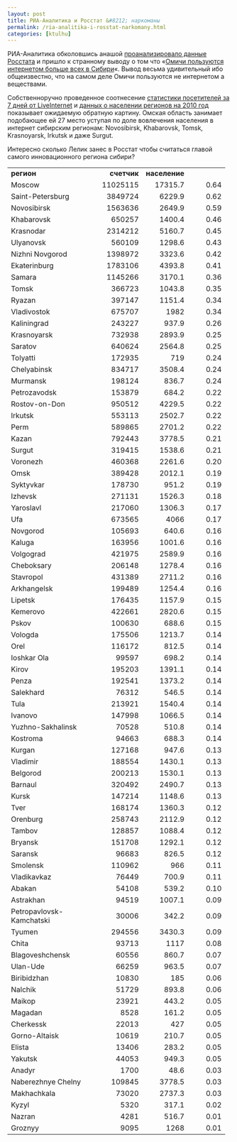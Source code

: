 ```yaml
---
layout: post
title: РИА-Аналитика и Росстат &#8212; наркоманы
permalink: /ria-analitika-i-rosstat-narkomany.html
categories: [ktulhu]
---
```



		
РИА-Аналитика обколовшись анашой <a href="http://ria.ru/research_rating/20110928/445112931.html">проанализировало данные Росстата</a> и пришло к странному выводу о том что &#171;<a href="http://ngs55.ru/news/134425/view/">Омичи пользуются интернетом больше всех в Сибири</a>&#171;. Вывод весьма удивительный ибо общеизвестно, что на самом деле Омичи пользуются не интернетом а веществами.


Собственноручно проведенное соотнесение <a href="http://www.liveinternet.ru/stat/ru/regions.html?per_page=100&amp;report=regions.html">статистики посетителей за 7 дней от LiveInternet</a> и <a href="http://www.mojgorod.ru/regs/pop2010_1.html">данных о населении регионов на 2010 год</a> показывает ожидаемую обратную картину. Омская область занимает подобающее ей 27 место уступая по доле вовлечения населения в интернет сибирским регионам: Novosibirsk, Khabarovsk, Tomsk, Krasnoyarsk, Irkutsk и даже Surgut.


Интересно сколько Лелик занес в Росстат чтобы считаться главой самого инновационного региона сибири?

<table border="0" cellspacing="0" frame="VOID" rules="NONE">
<colgroup>
<col width="173"></col>
<col width="99"></col>
<col width="86"></col>
<col width="68"></col>
</colgroup>
<tbody>
<tr>
<td width="173" height="17" align="LEFT"><strong>регион</strong></td>
<td width="99" align="RIGHT"><strong>счетчик</strong></td>
<td width="86" align="RIGHT"><strong>население</strong></td>
<td width="68" align="LEFT"></td>
</tr>
<tr>
<td height="17" align="LEFT">Moscow</td>
<td align="RIGHT">11025115</td>
<td align="RIGHT">17315.7</td>
<td align="RIGHT">0.64</td>
</tr>
<tr>
<td height="17" align="LEFT">Saint-Petersburg</td>
<td align="RIGHT">3849724</td>
<td align="RIGHT">6229.9</td>
<td align="RIGHT">0.62</td>
</tr>
<tr>
<td height="17" align="LEFT">Novosibirsk</td>
<td align="RIGHT">1563636</td>
<td align="RIGHT">2649.9</td>
<td align="RIGHT">0.59</td>
</tr>
<tr>
<td height="17" align="LEFT">Khabarovsk</td>
<td align="RIGHT">650257</td>
<td align="RIGHT">1400.4</td>
<td align="RIGHT">0.46</td>
</tr>
<tr>
<td height="17" align="LEFT">Krasnodar</td>
<td align="RIGHT">2314212</td>
<td align="RIGHT">5160.7</td>
<td align="RIGHT">0.45</td>
</tr>
<tr>
<td height="17" align="LEFT">Ulyanovsk</td>
<td align="RIGHT">560109</td>
<td align="RIGHT">1298.6</td>
<td align="RIGHT">0.43</td>
</tr>
<tr>
<td height="17" align="LEFT">Nizhni Novgorod</td>
<td align="RIGHT">1398972</td>
<td align="RIGHT">3323.6</td>
<td align="RIGHT">0.42</td>
</tr>
<tr>
<td height="17" align="LEFT">Ekaterinburg</td>
<td align="RIGHT">1783106</td>
<td align="RIGHT">4393.8</td>
<td align="RIGHT">0.41</td>
</tr>
<tr>
<td height="17" align="LEFT">Samara</td>
<td align="RIGHT">1145266</td>
<td align="RIGHT">3170.1</td>
<td align="RIGHT">0.36</td>
</tr>
<tr>
<td height="17" align="LEFT">Tomsk</td>
<td align="RIGHT">366723</td>
<td align="RIGHT">1043.8</td>
<td align="RIGHT">0.35</td>
</tr>
<tr>
<td height="17" align="LEFT">Ryazan</td>
<td align="RIGHT">397147</td>
<td align="RIGHT">1151.4</td>
<td align="RIGHT">0.34</td>
</tr>
<tr>
<td height="17" align="LEFT">Vladivostok</td>
<td align="RIGHT">675707</td>
<td align="RIGHT">1982</td>
<td align="RIGHT">0.34</td>
</tr>
<tr>
<td height="17" align="LEFT">Kaliningrad</td>
<td align="RIGHT">243227</td>
<td align="RIGHT">937.9</td>
<td align="RIGHT">0.26</td>
</tr>
<tr>
<td height="17" align="LEFT">Krasnoyarsk</td>
<td align="RIGHT">732938</td>
<td align="RIGHT">2893.9</td>
<td align="RIGHT">0.25</td>
</tr>
<tr>
<td height="17" align="LEFT">Saratov</td>
<td align="RIGHT">640624</td>
<td align="RIGHT">2564.8</td>
<td align="RIGHT">0.25</td>
</tr>
<tr>
<td height="17" align="LEFT">Tolyatti</td>
<td align="RIGHT">172935</td>
<td align="RIGHT">719</td>
<td align="RIGHT">0.24</td>
</tr>
<tr>
<td height="17" align="LEFT">Chelyabinsk</td>
<td align="RIGHT">834717</td>
<td align="RIGHT">3508.4</td>
<td align="RIGHT">0.24</td>
</tr>
<tr>
<td height="17" align="LEFT">Murmansk</td>
<td align="RIGHT">198124</td>
<td align="RIGHT">836.7</td>
<td align="RIGHT">0.24</td>
</tr>
<tr>
<td height="17" align="LEFT">Petrozavodsk</td>
<td align="RIGHT">153879</td>
<td align="RIGHT">684.2</td>
<td align="RIGHT">0.22</td>
</tr>
<tr>
<td height="17" align="LEFT">Rostov-on-Don</td>
<td align="RIGHT">950512</td>
<td align="RIGHT">4229.5</td>
<td align="RIGHT">0.22</td>
</tr>
<tr>
<td height="17" align="LEFT">Irkutsk</td>
<td align="RIGHT">553113</td>
<td align="RIGHT">2502.7</td>
<td align="RIGHT">0.22</td>
</tr>
<tr>
<td height="17" align="LEFT">Perm</td>
<td align="RIGHT">589865</td>
<td align="RIGHT">2701.2</td>
<td align="RIGHT">0.22</td>
</tr>
<tr>
<td height="17" align="LEFT">Kazan</td>
<td align="RIGHT">792443</td>
<td align="RIGHT">3778.5</td>
<td align="RIGHT">0.21</td>
</tr>
<tr>
<td height="17" align="LEFT">Surgut</td>
<td align="RIGHT">319415</td>
<td align="RIGHT">1538.6</td>
<td align="RIGHT">0.21</td>
</tr>
<tr>
<td height="17" align="LEFT">Voronezh</td>
<td align="RIGHT">460368</td>
<td align="RIGHT">2261.6</td>
<td align="RIGHT">0.20</td>
</tr>
<tr>
<td height="17" align="LEFT">Omsk</td>
<td align="RIGHT">389428</td>
<td align="RIGHT">2012.1</td>
<td align="RIGHT">0.19</td>
</tr>
<tr>
<td height="17" align="LEFT">Syktyvkar</td>
<td align="RIGHT">178730</td>
<td align="RIGHT">951.2</td>
<td align="RIGHT">0.19</td>
</tr>
<tr>
<td height="17" align="LEFT">Izhevsk</td>
<td align="RIGHT">271131</td>
<td align="RIGHT">1526.3</td>
<td align="RIGHT">0.18</td>
</tr>
<tr>
<td height="17" align="LEFT">Yaroslavl</td>
<td align="RIGHT">217060</td>
<td align="RIGHT">1306.3</td>
<td align="RIGHT">0.17</td>
</tr>
<tr>
<td height="17" align="LEFT">Ufa</td>
<td align="RIGHT">673565</td>
<td align="RIGHT">4066</td>
<td align="RIGHT">0.17</td>
</tr>
<tr>
<td height="17" align="LEFT">Novgorod</td>
<td align="RIGHT">105693</td>
<td align="RIGHT">640.6</td>
<td align="RIGHT">0.16</td>
</tr>
<tr>
<td height="17" align="LEFT">Kaluga</td>
<td align="RIGHT">163956</td>
<td align="RIGHT">1001.6</td>
<td align="RIGHT">0.16</td>
</tr>
<tr>
<td height="17" align="LEFT">Volgograd</td>
<td align="RIGHT">421975</td>
<td align="RIGHT">2589.9</td>
<td align="RIGHT">0.16</td>
</tr>
<tr>
<td height="17" align="LEFT">Cheboksary</td>
<td align="RIGHT">206148</td>
<td align="RIGHT">1278.4</td>
<td align="RIGHT">0.16</td>
</tr>
<tr>
<td height="17" align="LEFT">Stavropol</td>
<td align="RIGHT">431389</td>
<td align="RIGHT">2711.2</td>
<td align="RIGHT">0.16</td>
</tr>
<tr>
<td height="17" align="LEFT">Arkhangelsk</td>
<td align="RIGHT">199489</td>
<td align="RIGHT">1254.4</td>
<td align="RIGHT">0.16</td>
</tr>
<tr>
<td height="17" align="LEFT">Lipetsk</td>
<td align="RIGHT">176435</td>
<td align="RIGHT">1157.9</td>
<td align="RIGHT">0.15</td>
</tr>
<tr>
<td height="17" align="LEFT">Kemerovo</td>
<td align="RIGHT">422661</td>
<td align="RIGHT">2820.6</td>
<td align="RIGHT">0.15</td>
</tr>
<tr>
<td height="17" align="LEFT">Pskov</td>
<td align="RIGHT">100630</td>
<td align="RIGHT">688.6</td>
<td align="RIGHT">0.15</td>
</tr>
<tr>
<td height="17" align="LEFT">Vologda</td>
<td align="RIGHT">175506</td>
<td align="RIGHT">1213.7</td>
<td align="RIGHT">0.14</td>
</tr>
<tr>
<td height="17" align="LEFT">Orel</td>
<td align="RIGHT">116172</td>
<td align="RIGHT">812.5</td>
<td align="RIGHT">0.14</td>
</tr>
<tr>
<td height="17" align="LEFT">Ioshkar Ola</td>
<td align="RIGHT">99597</td>
<td align="RIGHT">698.2</td>
<td align="RIGHT">0.14</td>
</tr>
<tr>
<td height="17" align="LEFT">Kirov</td>
<td align="RIGHT">195203</td>
<td align="RIGHT">1391.1</td>
<td align="RIGHT">0.14</td>
</tr>
<tr>
<td height="17" align="LEFT">Penza</td>
<td align="RIGHT">192541</td>
<td align="RIGHT">1373.2</td>
<td align="RIGHT">0.14</td>
</tr>
<tr>
<td height="17" align="LEFT">Salekhard</td>
<td align="RIGHT">76312</td>
<td align="RIGHT">546.5</td>
<td align="RIGHT">0.14</td>
</tr>
<tr>
<td height="17" align="LEFT">Tula</td>
<td align="RIGHT">213921</td>
<td align="RIGHT">1540.4</td>
<td align="RIGHT">0.14</td>
</tr>
<tr>
<td height="17" align="LEFT">Ivanovo</td>
<td align="RIGHT">147998</td>
<td align="RIGHT">1066.5</td>
<td align="RIGHT">0.14</td>
</tr>
<tr>
<td height="17" align="LEFT">Yuzhno-Sakhalinsk</td>
<td align="RIGHT">70528</td>
<td align="RIGHT">510.8</td>
<td align="RIGHT">0.14</td>
</tr>
<tr>
<td height="17" align="LEFT">Kostroma</td>
<td align="RIGHT">94663</td>
<td align="RIGHT">688.3</td>
<td align="RIGHT">0.14</td>
</tr>
<tr>
<td height="17" align="LEFT">Kurgan</td>
<td align="RIGHT">127168</td>
<td align="RIGHT">947.6</td>
<td align="RIGHT">0.13</td>
</tr>
<tr>
<td height="17" align="LEFT">Vladimir</td>
<td align="RIGHT">188554</td>
<td align="RIGHT">1430.1</td>
<td align="RIGHT">0.13</td>
</tr>
<tr>
<td height="17" align="LEFT">Belgorod</td>
<td align="RIGHT">200213</td>
<td align="RIGHT">1530.1</td>
<td align="RIGHT">0.13</td>
</tr>
<tr>
<td height="17" align="LEFT">Barnaul</td>
<td align="RIGHT">320492</td>
<td align="RIGHT">2490.7</td>
<td align="RIGHT">0.13</td>
</tr>
<tr>
<td height="17" align="LEFT">Kursk</td>
<td align="RIGHT">147214</td>
<td align="RIGHT">1148.6</td>
<td align="RIGHT">0.13</td>
</tr>
<tr>
<td height="17" align="LEFT">Tver</td>
<td align="RIGHT">168174</td>
<td align="RIGHT">1360.3</td>
<td align="RIGHT">0.12</td>
</tr>
<tr>
<td height="17" align="LEFT">Orenburg</td>
<td align="RIGHT">258743</td>
<td align="RIGHT">2112.9</td>
<td align="RIGHT">0.12</td>
</tr>
<tr>
<td height="17" align="LEFT">Tambov</td>
<td align="RIGHT">128857</td>
<td align="RIGHT">1088.4</td>
<td align="RIGHT">0.12</td>
</tr>
<tr>
<td height="17" align="LEFT">Bryansk</td>
<td align="RIGHT">151708</td>
<td align="RIGHT">1292.1</td>
<td align="RIGHT">0.12</td>
</tr>
<tr>
<td height="17" align="LEFT">Saransk</td>
<td align="RIGHT">96683</td>
<td align="RIGHT">826.5</td>
<td align="RIGHT">0.12</td>
</tr>
<tr>
<td height="17" align="LEFT">Smolensk</td>
<td align="RIGHT">110962</td>
<td align="RIGHT">966</td>
<td align="RIGHT">0.11</td>
</tr>
<tr>
<td height="17" align="LEFT">Vladikavkaz</td>
<td align="RIGHT">76449</td>
<td align="RIGHT">700.9</td>
<td align="RIGHT">0.11</td>
</tr>
<tr>
<td height="17" align="LEFT">Abakan</td>
<td align="RIGHT">54108</td>
<td align="RIGHT">539.2</td>
<td align="RIGHT">0.10</td>
</tr>
<tr>
<td height="17" align="LEFT">Astrakhan</td>
<td align="RIGHT">94519</td>
<td align="RIGHT">1007.1</td>
<td align="RIGHT">0.09</td>
</tr>
<tr>
<td height="17" align="LEFT">Petropavlovsk-Kamchatski</td>
<td align="RIGHT">30006</td>
<td align="RIGHT">342.2</td>
<td align="RIGHT">0.09</td>
</tr>
<tr>
<td height="17" align="LEFT">Tyumen</td>
<td align="RIGHT">294556</td>
<td align="RIGHT">3430.3</td>
<td align="RIGHT">0.09</td>
</tr>
<tr>
<td height="17" align="LEFT">Chita</td>
<td align="RIGHT">93713</td>
<td align="RIGHT">1117</td>
<td align="RIGHT">0.08</td>
</tr>
<tr>
<td height="17" align="LEFT">Blagoveshchensk</td>
<td align="RIGHT">60556</td>
<td align="RIGHT">860.7</td>
<td align="RIGHT">0.07</td>
</tr>
<tr>
<td height="17" align="LEFT">Ulan-Ude</td>
<td align="RIGHT">66259</td>
<td align="RIGHT">963.5</td>
<td align="RIGHT">0.07</td>
</tr>
<tr>
<td height="17" align="LEFT">Biribidzhan</td>
<td align="RIGHT">10830</td>
<td align="RIGHT">185</td>
<td align="RIGHT">0.06</td>
</tr>
<tr>
<td height="17" align="LEFT">Nalchik</td>
<td align="RIGHT">51729</td>
<td align="RIGHT">893.8</td>
<td align="RIGHT">0.06</td>
</tr>
<tr>
<td height="17" align="LEFT">Maikop</td>
<td align="RIGHT">23921</td>
<td align="RIGHT">443.2</td>
<td align="RIGHT">0.05</td>
</tr>
<tr>
<td height="17" align="LEFT">Magadan</td>
<td align="RIGHT">8528</td>
<td align="RIGHT">161.2</td>
<td align="RIGHT">0.05</td>
</tr>
<tr>
<td height="17" align="LEFT">Cherkessk</td>
<td align="RIGHT">22013</td>
<td align="RIGHT">427</td>
<td align="RIGHT">0.05</td>
</tr>
<tr>
<td height="17" align="LEFT">Gorno-Altaisk</td>
<td align="RIGHT">10619</td>
<td align="RIGHT">210.7</td>
<td align="RIGHT">0.05</td>
</tr>
<tr>
<td height="17" align="LEFT">Elista</td>
<td align="RIGHT">13406</td>
<td align="RIGHT">283.2</td>
<td align="RIGHT">0.05</td>
</tr>
<tr>
<td height="17" align="LEFT">Yakutsk</td>
<td align="RIGHT">44053</td>
<td align="RIGHT">949.3</td>
<td align="RIGHT">0.05</td>
</tr>
<tr>
<td height="17" align="LEFT">Anadyr</td>
<td align="RIGHT">1700</td>
<td align="RIGHT">48.6</td>
<td align="RIGHT">0.03</td>
</tr>
<tr>
<td height="17" align="LEFT">Naberezhnye Chelny</td>
<td align="RIGHT">109845</td>
<td align="RIGHT">3778.5</td>
<td align="RIGHT">0.03</td>
</tr>
<tr>
<td height="17" align="LEFT">Makhachkala</td>
<td align="RIGHT">73020</td>
<td align="RIGHT">2737.3</td>
<td align="RIGHT">0.03</td>
</tr>
<tr>
<td height="17" align="LEFT">Kyzyl</td>
<td align="RIGHT">5320</td>
<td align="RIGHT">317.1</td>
<td align="RIGHT">0.02</td>
</tr>
<tr>
<td height="17" align="LEFT">Nazran</td>
<td align="RIGHT">4281</td>
<td align="RIGHT">516.7</td>
<td align="RIGHT">0.01</td>
</tr>
<tr>
<td height="17" align="LEFT">Groznyy</td>
<td align="RIGHT">9095</td>
<td align="RIGHT">1268</td>
<td align="RIGHT">0.01</td>
</tr>
</tbody>
</table>
<div id="_mcePaste" class="mcePaste" style="position: absolute; left: -10000px; top: 0px; width: 1px; height: 1px; overflow: hidden;"><!--   		BODY,DIV,TABLE,THEAD,TBODY,TFOOT,TR,TH,TD,P { font-family:"Liberation Sans"; font-size:x-small } -->

<table border="0" cellspacing="0" frame="VOID" rules="NONE">
<colgroup>
<col width="173"></col>
<col width="99"></col>
<col width="86"></col>
<col width="68"></col>
</colgroup>
<tbody>
<tr>
<td width="173" height="17" align="LEFT">регион</td>
<td width="99" align="LEFT">счетчик</td>
<td width="86" align="LEFT">население</td>
<td width="68" align="LEFT"></td>
</tr>
<tr>
<td height="17" align="LEFT">Moscow</td>
<td align="RIGHT">11025115</td>
<td align="RIGHT">17315.7</td>
<td align="RIGHT">0.64</td>
</tr>
<tr>
<td height="17" align="LEFT">Saint-Petersburg</td>
<td align="RIGHT">3849724</td>
<td align="RIGHT">6229.9</td>
<td align="RIGHT">0.62</td>
</tr>
<tr>
<td height="17" align="LEFT">Novosibirsk</td>
<td align="RIGHT">1563636</td>
<td align="RIGHT">2649.9</td>
<td align="RIGHT">0.59</td>
</tr>
<tr>
<td height="17" align="LEFT">Khabarovsk</td>
<td align="RIGHT">650257</td>
<td align="RIGHT">1400.4</td>
<td align="RIGHT">0.46</td>
</tr>
<tr>
<td height="17" align="LEFT">Krasnodar</td>
<td align="RIGHT">2314212</td>
<td align="RIGHT">5160.7</td>
<td align="RIGHT">0.45</td>
</tr>
<tr>
<td height="17" align="LEFT">Ulyanovsk</td>
<td align="RIGHT">560109</td>
<td align="RIGHT">1298.6</td>
<td align="RIGHT">0.43</td>
</tr>
<tr>
<td height="17" align="LEFT">Nizhni Novgorod</td>
<td align="RIGHT">1398972</td>
<td align="RIGHT">3323.6</td>
<td align="RIGHT">0.42</td>
</tr>
<tr>
<td height="17" align="LEFT">Ekaterinburg</td>
<td align="RIGHT">1783106</td>
<td align="RIGHT">4393.8</td>
<td align="RIGHT">0.41</td>
</tr>
<tr>
<td height="17" align="LEFT">Samara</td>
<td align="RIGHT">1145266</td>
<td align="RIGHT">3170.1</td>
<td align="RIGHT">0.36</td>
</tr>
<tr>
<td height="17" align="LEFT">Tomsk</td>
<td align="RIGHT">366723</td>
<td align="RIGHT">1043.8</td>
<td align="RIGHT">0.35</td>
</tr>
<tr>
<td height="17" align="LEFT">Ryazan</td>
<td align="RIGHT">397147</td>
<td align="RIGHT">1151.4</td>
<td align="RIGHT">0.34</td>
</tr>
<tr>
<td height="17" align="LEFT">Vladivostok</td>
<td align="RIGHT">675707</td>
<td align="RIGHT">1982</td>
<td align="RIGHT">0.34</td>
</tr>
<tr>
<td height="17" align="LEFT">Kaliningrad</td>
<td align="RIGHT">243227</td>
<td align="RIGHT">937.9</td>
<td align="RIGHT">0.26</td>
</tr>
<tr>
<td height="17" align="LEFT">Krasnoyarsk</td>
<td align="RIGHT">732938</td>
<td align="RIGHT">2893.9</td>
<td align="RIGHT">0.25</td>
</tr>
<tr>
<td height="17" align="LEFT">Saratov</td>
<td align="RIGHT">640624</td>
<td align="RIGHT">2564.8</td>
<td align="RIGHT">0.25</td>
</tr>
<tr>
<td height="17" align="LEFT">Tolyatti</td>
<td align="RIGHT">172935</td>
<td align="RIGHT">719</td>
<td align="RIGHT">0.24</td>
</tr>
<tr>
<td height="17" align="LEFT">Chelyabinsk</td>
<td align="RIGHT">834717</td>
<td align="RIGHT">3508.4</td>
<td align="RIGHT">0.24</td>
</tr>
<tr>
<td height="17" align="LEFT">Murmansk</td>
<td align="RIGHT">198124</td>
<td align="RIGHT">836.7</td>
<td align="RIGHT">0.24</td>
</tr>
<tr>
<td height="17" align="LEFT">Petrozavodsk</td>
<td align="RIGHT">153879</td>
<td align="RIGHT">684.2</td>
<td align="RIGHT">0.22</td>
</tr>
<tr>
<td height="17" align="LEFT">Rostov-on-Don</td>
<td align="RIGHT">950512</td>
<td align="RIGHT">4229.5</td>
<td align="RIGHT">0.22</td>
</tr>
<tr>
<td height="17" align="LEFT">Irkutsk</td>
<td align="RIGHT">553113</td>
<td align="RIGHT">2502.7</td>
<td align="RIGHT">0.22</td>
</tr>
<tr>
<td height="17" align="LEFT">Perm</td>
<td align="RIGHT">589865</td>
<td align="RIGHT">2701.2</td>
<td align="RIGHT">0.22</td>
</tr>
<tr>
<td height="17" align="LEFT">Kazan</td>
<td align="RIGHT">792443</td>
<td align="RIGHT">3778.5</td>
<td align="RIGHT">0.21</td>
</tr>
<tr>
<td height="17" align="LEFT">Surgut</td>
<td align="RIGHT">319415</td>
<td align="RIGHT">1538.6</td>
<td align="RIGHT">0.21</td>
</tr>
<tr>
<td height="17" align="LEFT">Voronezh</td>
<td align="RIGHT">460368</td>
<td align="RIGHT">2261.6</td>
<td align="RIGHT">0.20</td>
</tr>
<tr>
<td height="17" align="LEFT">Omsk</td>
<td align="RIGHT">389428</td>
<td align="RIGHT">2012.1</td>
<td align="RIGHT">0.19</td>
</tr>
<tr>
<td height="17" align="LEFT">Syktyvkar</td>
<td align="RIGHT">178730</td>
<td align="RIGHT">951.2</td>
<td align="RIGHT">0.19</td>
</tr>
<tr>
<td height="17" align="LEFT">Izhevsk</td>
<td align="RIGHT">271131</td>
<td align="RIGHT">1526.3</td>
<td align="RIGHT">0.18</td>
</tr>
<tr>
<td height="17" align="LEFT">Yaroslavl</td>
<td align="RIGHT">217060</td>
<td align="RIGHT">1306.3</td>
<td align="RIGHT">0.17</td>
</tr>
<tr>
<td height="17" align="LEFT">Ufa</td>
<td align="RIGHT">673565</td>
<td align="RIGHT">4066</td>
<td align="RIGHT">0.17</td>
</tr>
<tr>
<td height="17" align="LEFT">Novgorod</td>
<td align="RIGHT">105693</td>
<td align="RIGHT">640.6</td>
<td align="RIGHT">0.16</td>
</tr>
<tr>
<td height="17" align="LEFT">Kaluga</td>
<td align="RIGHT">163956</td>
<td align="RIGHT">1001.6</td>
<td align="RIGHT">0.16</td>
</tr>
<tr>
<td height="17" align="LEFT">Volgograd</td>
<td align="RIGHT">421975</td>
<td align="RIGHT">2589.9</td>
<td align="RIGHT">0.16</td>
</tr>
<tr>
<td height="17" align="LEFT">Cheboksary</td>
<td align="RIGHT">206148</td>
<td align="RIGHT">1278.4</td>
<td align="RIGHT">0.16</td>
</tr>
<tr>
<td height="17" align="LEFT">Stavropol</td>
<td align="RIGHT">431389</td>
<td align="RIGHT">2711.2</td>
<td align="RIGHT">0.16</td>
</tr>
<tr>
<td height="17" align="LEFT">Arkhangelsk</td>
<td align="RIGHT">199489</td>
<td align="RIGHT">1254.4</td>
<td align="RIGHT">0.16</td>
</tr>
<tr>
<td height="17" align="LEFT">Lipetsk</td>
<td align="RIGHT">176435</td>
<td align="RIGHT">1157.9</td>
<td align="RIGHT">0.15</td>
</tr>
<tr>
<td height="17" align="LEFT">Kemerovo</td>
<td align="RIGHT">422661</td>
<td align="RIGHT">2820.6</td>
<td align="RIGHT">0.15</td>
</tr>
<tr>
<td height="17" align="LEFT">Pskov</td>
<td align="RIGHT">100630</td>
<td align="RIGHT">688.6</td>
<td align="RIGHT">0.15</td>
</tr>
<tr>
<td height="17" align="LEFT">Vologda</td>
<td align="RIGHT">175506</td>
<td align="RIGHT">1213.7</td>
<td align="RIGHT">0.14</td>
</tr>
<tr>
<td height="17" align="LEFT">Orel</td>
<td align="RIGHT">116172</td>
<td align="RIGHT">812.5</td>
<td align="RIGHT">0.14</td>
</tr>
<tr>
<td height="17" align="LEFT">Ioshkar Ola</td>
<td align="RIGHT">99597</td>
<td align="RIGHT">698.2</td>
<td align="RIGHT">0.14</td>
</tr>
<tr>
<td height="17" align="LEFT">Kirov</td>
<td align="RIGHT">195203</td>
<td align="RIGHT">1391.1</td>
<td align="RIGHT">0.14</td>
</tr>
<tr>
<td height="17" align="LEFT">Penza</td>
<td align="RIGHT">192541</td>
<td align="RIGHT">1373.2</td>
<td align="RIGHT">0.14</td>
</tr>
<tr>
<td height="17" align="LEFT">Salekhard</td>
<td align="RIGHT">76312</td>
<td align="RIGHT">546.5</td>
<td align="RIGHT">0.14</td>
</tr>
<tr>
<td height="17" align="LEFT">Tula</td>
<td align="RIGHT">213921</td>
<td align="RIGHT">1540.4</td>
<td align="RIGHT">0.14</td>
</tr>
<tr>
<td height="17" align="LEFT">Ivanovo</td>
<td align="RIGHT">147998</td>
<td align="RIGHT">1066.5</td>
<td align="RIGHT">0.14</td>
</tr>
<tr>
<td height="17" align="LEFT">Yuzhno-Sakhalinsk</td>
<td align="RIGHT">70528</td>
<td align="RIGHT">510.8</td>
<td align="RIGHT">0.14</td>
</tr>
<tr>
<td height="17" align="LEFT">Kostroma</td>
<td align="RIGHT">94663</td>
<td align="RIGHT">688.3</td>
<td align="RIGHT">0.14</td>
</tr>
<tr>
<td height="17" align="LEFT">Kurgan</td>
<td align="RIGHT">127168</td>
<td align="RIGHT">947.6</td>
<td align="RIGHT">0.13</td>
</tr>
<tr>
<td height="17" align="LEFT">Vladimir</td>
<td align="RIGHT">188554</td>
<td align="RIGHT">1430.1</td>
<td align="RIGHT">0.13</td>
</tr>
<tr>
<td height="17" align="LEFT">Belgorod</td>
<td align="RIGHT">200213</td>
<td align="RIGHT">1530.1</td>
<td align="RIGHT">0.13</td>
</tr>
<tr>
<td height="17" align="LEFT">Barnaul</td>
<td align="RIGHT">320492</td>
<td align="RIGHT">2490.7</td>
<td align="RIGHT">0.13</td>
</tr>
<tr>
<td height="17" align="LEFT">Kursk</td>
<td align="RIGHT">147214</td>
<td align="RIGHT">1148.6</td>
<td align="RIGHT">0.13</td>
</tr>
<tr>
<td height="17" align="LEFT">Tver</td>
<td align="RIGHT">168174</td>
<td align="RIGHT">1360.3</td>
<td align="RIGHT">0.12</td>
</tr>
<tr>
<td height="17" align="LEFT">Orenburg</td>
<td align="RIGHT">258743</td>
<td align="RIGHT">2112.9</td>
<td align="RIGHT">0.12</td>
</tr>
<tr>
<td height="17" align="LEFT">Tambov</td>
<td align="RIGHT">128857</td>
<td align="RIGHT">1088.4</td>
<td align="RIGHT">0.12</td>
</tr>
<tr>
<td height="17" align="LEFT">Bryansk</td>
<td align="RIGHT">151708</td>
<td align="RIGHT">1292.1</td>
<td align="RIGHT">0.12</td>
</tr>
<tr>
<td height="17" align="LEFT">Saransk</td>
<td align="RIGHT">96683</td>
<td align="RIGHT">826.5</td>
<td align="RIGHT">0.12</td>
</tr>
<tr>
<td height="17" align="LEFT">Smolensk</td>
<td align="RIGHT">110962</td>
<td align="RIGHT">966</td>
<td align="RIGHT">0.11</td>
</tr>
<tr>
<td height="17" align="LEFT">Vladikavkaz</td>
<td align="RIGHT">76449</td>
<td align="RIGHT">700.9</td>
<td align="RIGHT">0.11</td>
</tr>
<tr>
<td height="17" align="LEFT">Abakan</td>
<td align="RIGHT">54108</td>
<td align="RIGHT">539.2</td>
<td align="RIGHT">0.10</td>
</tr>
<tr>
<td height="17" align="LEFT">Astrakhan</td>
<td align="RIGHT">94519</td>
<td align="RIGHT">1007.1</td>
<td align="RIGHT">0.09</td>
</tr>
<tr>
<td height="17" align="LEFT">Petropavlovsk-Kamchatski</td>
<td align="RIGHT">30006</td>
<td align="RIGHT">342.2</td>
<td align="RIGHT">0.09</td>
</tr>
<tr>
<td height="17" align="LEFT">Tyumen</td>
<td align="RIGHT">294556</td>
<td align="RIGHT">3430.3</td>
<td align="RIGHT">0.09</td>
</tr>
<tr>
<td height="17" align="LEFT">Chita</td>
<td align="RIGHT">93713</td>
<td align="RIGHT">1117</td>
<td align="RIGHT">0.08</td>
</tr>
<tr>
<td height="17" align="LEFT">Blagoveshchensk</td>
<td align="RIGHT">60556</td>
<td align="RIGHT">860.7</td>
<td align="RIGHT">0.07</td>
</tr>
<tr>
<td height="17" align="LEFT">Ulan-Ude</td>
<td align="RIGHT">66259</td>
<td align="RIGHT">963.5</td>
<td align="RIGHT">0.07</td>
</tr>
<tr>
<td height="17" align="LEFT">Biribidzhan</td>
<td align="RIGHT">10830</td>
<td align="RIGHT">185</td>
<td align="RIGHT">0.06</td>
</tr>
<tr>
<td height="17" align="LEFT">Nalchik</td>
<td align="RIGHT">51729</td>
<td align="RIGHT">893.8</td>
<td align="RIGHT">0.06</td>
</tr>
<tr>
<td height="17" align="LEFT">Maikop</td>
<td align="RIGHT">23921</td>
<td align="RIGHT">443.2</td>
<td align="RIGHT">0.05</td>
</tr>
<tr>
<td height="17" align="LEFT">Magadan</td>
<td align="RIGHT">8528</td>
<td align="RIGHT">161.2</td>
<td align="RIGHT">0.05</td>
</tr>
<tr>
<td height="17" align="LEFT">Cherkessk</td>
<td align="RIGHT">22013</td>
<td align="RIGHT">427</td>
<td align="RIGHT">0.05</td>
</tr>
<tr>
<td height="17" align="LEFT">Gorno-Altaisk</td>
<td align="RIGHT">10619</td>
<td align="RIGHT">210.7</td>
<td align="RIGHT">0.05</td>
</tr>
<tr>
<td height="17" align="LEFT">Elista</td>
<td align="RIGHT">13406</td>
<td align="RIGHT">283.2</td>
<td align="RIGHT">0.05</td>
</tr>
<tr>
<td height="17" align="LEFT">Yakutsk</td>
<td align="RIGHT">44053</td>
<td align="RIGHT">949.3</td>
<td align="RIGHT">0.05</td>
</tr>
<tr>
<td height="17" align="LEFT">Anadyr</td>
<td align="RIGHT">1700</td>
<td align="RIGHT">48.6</td>
<td align="RIGHT">0.03</td>
</tr>
<tr>
<td height="17" align="LEFT">Naberezhnye Chelny</td>
<td align="RIGHT">109845</td>
<td align="RIGHT">3778.5</td>
<td align="RIGHT">0.03</td>
</tr>
<tr>
<td height="17" align="LEFT">Makhachkala</td>
<td align="RIGHT">73020</td>
<td align="RIGHT">2737.3</td>
<td align="RIGHT">0.03</td>
</tr>
<tr>
<td height="17" align="LEFT">Kyzyl</td>
<td align="RIGHT">5320</td>
<td align="RIGHT">317.1</td>
<td align="RIGHT">0.02</td>
</tr>
<tr>
<td height="17" align="LEFT">Nazran</td>
<td align="RIGHT">4281</td>
<td align="RIGHT">516.7</td>
<td align="RIGHT">0.01</td>
</tr>
<tr>
<td height="17" align="LEFT">Groznyy</td>
<td align="RIGHT">9095</td>
<td align="RIGHT">1268</td>
<td align="RIGHT">0.01</td>
</tr>
</tbody>
</table>
</div>
			